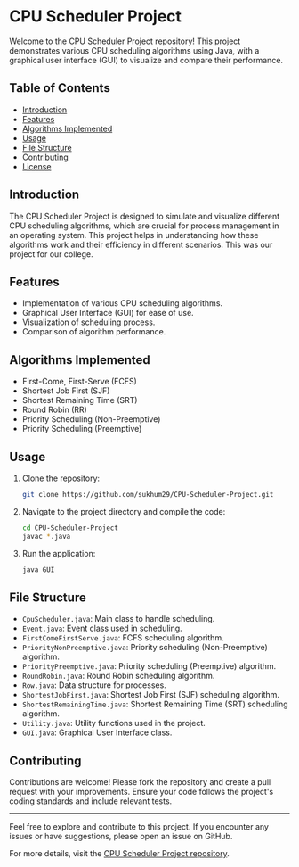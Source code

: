 # CPU Scheduler Project

Welcome to the CPU Scheduler Project repository! This project demonstrates various CPU scheduling algorithms using Java, with a graphical user interface (GUI) to visualize and compare their performance.

## Table of Contents

- [Introduction](#introduction)
- [Features](#features)
- [Algorithms Implemented](#algorithms-implemented)
- [Usage](#usage)
- [File Structure](#file-structure)
- [Contributing](#contributing)
- [License](#license)

## Introduction

The CPU Scheduler Project is designed to simulate and visualize different CPU scheduling algorithms, which are crucial for process management in an operating system. This project helps in understanding how these algorithms work and their efficiency in different scenarios. This was our project for our college.

## Features

- Implementation of various CPU scheduling algorithms.
- Graphical User Interface (GUI) for ease of use.
- Visualization of scheduling process.
- Comparison of algorithm performance.

## Algorithms Implemented

- First-Come, First-Serve (FCFS)
- Shortest Job First (SJF)
- Shortest Remaining Time (SRT)
- Round Robin (RR)
- Priority Scheduling (Non-Preemptive)
- Priority Scheduling (Preemptive)

## Usage

1. Clone the repository:
   ```bash
   git clone https://github.com/sukhum29/CPU-Scheduler-Project.git
   ```
2. Navigate to the project directory and compile the code:
   ```bash
   cd CPU-Scheduler-Project
   javac *.java
   ```
3. Run the application:
   ```bash
   java GUI
   ```

## File Structure

- `CpuScheduler.java`: Main class to handle scheduling.
- `Event.java`: Event class used in scheduling.
- `FirstComeFirstServe.java`: FCFS scheduling algorithm.
- `PriorityNonPreemptive.java`: Priority scheduling (Non-Preemptive) algorithm.
- `PriorityPreemptive.java`: Priority scheduling (Preemptive) algorithm.
- `RoundRobin.java`: Round Robin scheduling algorithm.
- `Row.java`: Data structure for processes.
- `ShortestJobFirst.java`: Shortest Job First (SJF) scheduling algorithm.
- `ShortestRemainingTime.java`: Shortest Remaining Time (SRT) scheduling algorithm.
- `Utility.java`: Utility functions used in the project.
- `GUI.java`: Graphical User Interface class.

## Contributing

Contributions are welcome! Please fork the repository and create a pull request with your improvements. Ensure your code follows the project's coding standards and include relevant tests.


---

Feel free to explore and contribute to this project. If you encounter any issues or have suggestions, please open an issue on GitHub.

For more details, visit the [CPU Scheduler Project repository](https://github.com/sukhum29/CPU-Scheduler-Project).

